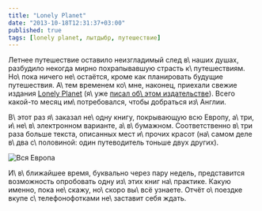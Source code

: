```yaml
---
title: "Lonely Planet"
date: "2013-10-18T12:31:37+03:00"
published: true
tags: [lonely planet, лытдыбр, путешествие]
---
```


Летнее путешествие оставило неизгладимый след в\ наших душах, разбудило некогда мирно похрапывавшую страсть
к\ путешествиям. Но\ пока ничего не\ остаётся, кроме как планировать будущие путешествия. А\ тем временем ко\ мне,
наконец, приехали свежие издания [Lonely Planet][lonely-planet] (я\ уже [писал об\ этом издательстве][post]). Всего
какой-то месяц им\ потребовался, чтобы добраться из\ Англии.

В\ этот раз я\ заказал не\ одну книгу, покрывающую всю Европу, а\ три, и\ не\ в\ электронном варианте, а\ в\ бумажном.
Соответственно в\ три раза больше текста, описанных мест и\ прочих красот (на\ самом деле в\ два с\ половиной: один
путеводитель тоньше двух других).

![Вся Европа](/images/photos/lonely-planet.jpg "Вся Европа")

И\ в\ ближайшее время, буквально через пару недель, представится возможность опробовать одну из\ этих книг на\ практике.
Какую именно, пока не\ скажу, но\ скоро вы\ всё узнаете. Отчёт о\ поездке вкупе с\ телефонофотками не\ заставит себя
ждать.

[lonely-planet]: http://www.lonelyplanet.com/
[post]: http://dikmax.name/post/lonely-planet/
